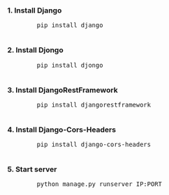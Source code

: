 <h3>1. Install Django</h3>
    <pre>
        pip install django
    </pre>
<h3>2. Install Djongo</h3>
    <pre>
        pip install djongo
    </pre>
<h3>3. Install DjangoRestFramework</h3>
    <pre>
        pip install djangorestframework
    </pre>
<h3>4. Install Django-Cors-Headers</h3>
    <pre>
        pip install django-cors-headers
    </pre>
<h3>5. Start server</h3>
    <pre>
        python manage.py runserver IP:PORT
    </pre>
